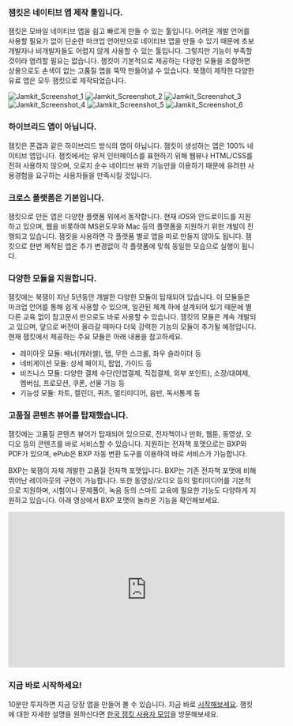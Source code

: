 ### 잼킷은 네이티브 앱 제작 툴입니다.

잼킷은 모바일 네이티브 앱을 쉽고 빠르게 만들 수 있는 툴입니다. 어려운 개발 언어를 사용할 필요가 없이 단순한 마크업 언어만으로 네이티브 앱을 만들 수 있기 때문에 초보 개발자나 비개발자들도 어렵지 않게 사용할 수 있는 툴입니다. 그렇지만 기능이 부족할 것이라 염려할 필요는 없습니다. 잼킷이 기본적으로 제공하는 다양한 모듈을 조합하면 상용으로도 손색이 없는 고품질 앱을 뚝딱 만들어낼 수 있습니다. 북잼이 제작한 다양한 유료 앱은 모두 잼킷으로 제작되었습니다.

![Jamkit_Screenshot_1](images/jamkit-1.jpg) ![Jamkit_Screenshot_2](images/jamkit-2.jpg) ![Jamkit_Screenshot_3](images/jamkit-3.jpg) ![Jamkit_Screenshot_4](images/jamkit-4.jpg) ![Jamkit_Screenshot_5](images/jamkit-5.jpg) ![Jamkit_Screenshot_6](images/jamkit-6.jpg)

### 하이브리드 앱이 아닙니다.

잼킷은 폰갭과 같은 하이브리드 방식의 앱이 아닙니다. 잼킷이 생성하는 앱은 100% 네이티브 앱입니다. 잼킷에서는 유저 인터페이스를 표현하기 위해 웹뷰나 HTML/CSS를 전혀 사용하지 않으며, 오로지 순수 네이티브 뷰와 기능만을 이용하기 때문에 유려한 사용경험을 요구하는 사용자들을 만족시킬 것입니다.

### 크로스 플랫폼은 기본입니다.

잼킷으로 만든 앱은 다양한 플랫폼 위에서 동작합니다. 현재 iOS와 안드로이드를 지원하고 있으며, 웹을 비롯하여 MS윈도우와 Mac 등의 플랫폼을 지원하기 위한 개발이 진행되고 있습니다. 잼킷을 사용하면 각 플랫폼 별로 앱을 따로 만들지 않아도 됩니다. 잼킷으로 한번 제작된 앱은 추가 변경없이 각 플랫폼에 맞춰 동일한 모습으로 실행이 됩니다. 

### 다양한 모듈을 지원합니다.

잼킷에는 북잼이 지난 5년동안 개발한 다양한 모듈이 탑재되어 있습니다. 이 모듈들은 마크업 언어를 통해 쉽게 사용할 수 있으며, 일관된 체계 하에 설계되어 있기 때문에 별다른 교육 없이 참고문서 만으로도 바로 사용할 수 있습니다. 잼킷의 모듈은 계속 개발되고 있으며, 앞으로 버전이 올라갈 때마다 더욱 강력한 기능의 모듈이 추가될 예정입니다. 현재 잼킷에서 제공하는 주요 모듈은 아래 내용을 참고하세요.

* 레이아웃 모듈: 배너(캐러셀), 탭, 무한 스크롤, 좌우 슬라이더 등
* 네비게이션 모듈: 상세 페이지, 팝업, 가이드 등
* 비즈니스 모듈: 다양한 결제 수단(인앱결제, 직접결제, 외부 포인트), 소장/대여제, 멤버십, 프로모션, 쿠폰, 선물 기능 등
* 기능성 모듈: 차트, 캘린더, 퀴즈, 멀티미디어, 음반, 독서통계 등

### 고품질 콘텐츠 뷰어를 탑재했습니다.

잼킷에는 고품질 콘텐츠 뷰어가 탑재되어 있으므로, 전자책이나 만화, 웹툰, 동영상, 오디오 등의 콘텐츠를 바로 서비스할 수 있습니다. 지원하는 전자책 포맷으로는 BXP와 PDF가 있으며, ePub은 BXP 자동 변환 도구를 이용하여 바로 서비스가 가능합니다.

BXP는 북잼이 자체 개발한 고품질 전자책 포맷입니다. BXP는 기존 전자책 포맷에 비해 뛰어난 레이아웃의 구현이 가능합니다. 또한 동영상/오디오 등의 멀티미디어를 기본적으로 지원하며, 시험이나 문제풀이, 녹음 등의 스마트 교육에 필요한 기능도 다양하게 지원하고 있습니다. 아래 영상에서 BXP 포맷의 놀라운 기능을 확인해보세요.

<div class="video-wrap">
<div class="video-container">
<iframe width="560" height="315" src="https://www.youtube.com/embed/IWicDAojd70" frameborder="0" allowfullscreen></iframe>
</div>
</div>

### 지금 바로 시작하세요!

10분만 투자하면 지금 당장 앱을 만들어 볼 수 있습니다. 지금 바로 [시작해보세요](start.md). 잼킷에 대한 자세한 설명을 원하신다면 [한국 잼킷 사용자 모임](https://www.facebook.com/groups/1736390759957055)을 방문해보세요.
